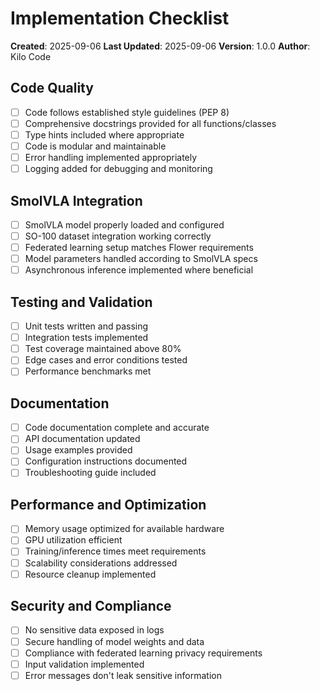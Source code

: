 # Implementation Checklist

**Created**: 2025-09-06
**Last Updated**: 2025-09-06
**Version**: 1.0.0
**Author**: Kilo Code

## Code Quality
- [ ] Code follows established style guidelines (PEP 8)
- [ ] Comprehensive docstrings provided for all functions/classes
- [ ] Type hints included where appropriate
- [ ] Code is modular and maintainable
- [ ] Error handling implemented appropriately
- [ ] Logging added for debugging and monitoring

## SmolVLA Integration
- [ ] SmolVLA model properly loaded and configured
- [ ] SO-100 dataset integration working correctly
- [ ] Federated learning setup matches Flower requirements
- [ ] Model parameters handled according to SmolVLA specs
- [ ] Asynchronous inference implemented where beneficial

## Testing and Validation
- [ ] Unit tests written and passing
- [ ] Integration tests implemented
- [ ] Test coverage maintained above 80%
- [ ] Edge cases and error conditions tested
- [ ] Performance benchmarks met

## Documentation
- [ ] Code documentation complete and accurate
- [ ] API documentation updated
- [ ] Usage examples provided
- [ ] Configuration instructions documented
- [ ] Troubleshooting guide included

## Performance and Optimization
- [ ] Memory usage optimized for available hardware
- [ ] GPU utilization efficient
- [ ] Training/inference times meet requirements
- [ ] Scalability considerations addressed
- [ ] Resource cleanup implemented

## Security and Compliance
- [ ] No sensitive data exposed in logs
- [ ] Secure handling of model weights and data
- [ ] Compliance with federated learning privacy requirements
- [ ] Input validation implemented
- [ ] Error messages don't leak sensitive information